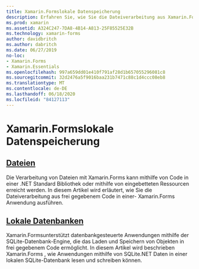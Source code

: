 ```yaml
---
title: Xamarin.Formslokale Datenspeicherung
description: Erfahren Sie, wie Sie die Dateiverarbeitung aus Xamarin.Forms frei gegebenem Code ausführen und wie Sie Daten in einer lokalen SQLite-Datenbank mithilfe von SQLite.net lesen und schreiben.
ms.prod: xamarin
ms.assetid: A324C247-7DA8-4B14-A813-25F85525E32B
ms.technology: xamarin-forms
author: davidbritch
ms.author: dabritch
ms.date: 06/27/2019
no-loc:
- Xamarin.Forms
- Xamarin.Essentials
ms.openlocfilehash: 997a659dd01e410f791af28d1b657055296081c8
ms.sourcegitcommit: 32d2476a5f9016baa231b7471c88c1d4ccc08eb8
ms.translationtype: MT
ms.contentlocale: de-DE
ms.lasthandoff: 06/18/2020
ms.locfileid: "84127113"
---
```

# <a name="xamarinforms-local-data-storage"></a>Xamarin.Formslokale Datenspeicherung

## <a name="files"></a>[Dateien](files.md)

Die Verarbeitung von Dateien mit Xamarin.Forms kann mithilfe von Code in einer .NET Standard Bibliothek oder mithilfe von eingebetteten Ressourcen erreicht werden. In diesem Artikel wird erläutert, wie Sie die Dateiverarbeitung aus frei gegebenem Code in einer- Xamarin.Forms Anwendung ausführen.

## <a name="local-databases"></a>[Lokale Datenbanken](databases.md)

Xamarin.Formsunterstützt datenbankgesteuerte Anwendungen mithilfe der SQLite-Datenbank-Engine, die das Laden und Speichern von Objekten in frei gegebenem Code ermöglicht. In diesem Artikel wird beschrieben Xamarin.Forms , wie Anwendungen mithilfe von SQLite.NET Daten in einer lokalen SQLite-Datenbank lesen und schreiben können.
